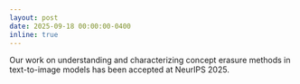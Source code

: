 ```yaml
---
layout: post
date: 2025-09-18 00:00:00-0400
inline: true
---
```


Our work on understanding and characterizing concept erasure methods in text-to-image models has been accepted at NeurIPS 2025.